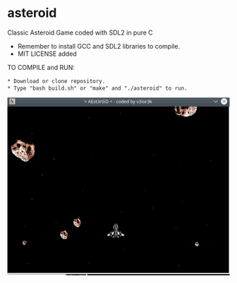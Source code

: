 # asteroid
Classic Asteroid Game coded with SDL2 in pure C
* Remember to install GCC and SDL2 libraries to compile.
* MIT LICENSE added

TO COMPILE and RUN:  

    * Download or clone repository.
    * Type "bash build.sh" or "make" and "./asteroid" to run.
    
![Alt text](screenshot.png?raw=true "Demo")
